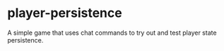 # player-persistence

A simple game that uses chat commands to try out and test player state persistence.